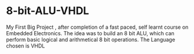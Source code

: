 # 8-bit-ALU-VHDL
My First Big Project , after completion of a fast paced, self learnt course on Embedded Electronics. The idea was to build an 8 bit ALU, which can perform basic logical and arithmetical 8 bit operations. The Language chosen is VHDL
